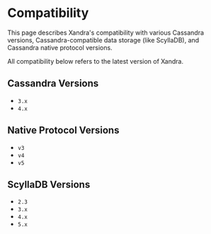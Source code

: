 # Compatibility

This page describes Xandra's compatibility with various Cassandra versions,
Cassandra-compatible data storage (like ScyllaDB), and Cassandra native protocol
versions.

All compatibility below refers to the latest version of Xandra.

## Cassandra Versions

  * `3.x`
  * `4.x`

## Native Protocol Versions

  * `v3`
  * `v4`
  * `v5`

## ScyllaDB Versions

  * `2.3`
  * `3.x`
  * `4.x`
  * `5.x`
